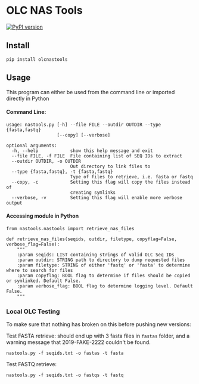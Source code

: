 # OLC NAS Tools
[![PyPI version](https://badge.fury.io/py/olcnastools.svg)](https://badge.fury.io/py/olcnastools)

## Install
```
pip install olcnastools
```

## Usage
This program can either be used from the command line or imported directly in Python

#### Command Line:
```
usage: nastools.py [-h] --file FILE --outdir OUTDIR --type {fasta,fastq}
                   [--copy] [--verbose]

optional arguments:
  -h, --help            show this help message and exit
  --file FILE, -f FILE  File containing list of SEQ IDs to extract
  --outdir OUTDIR, -o OUTDIR
                        Out directory to link files to
  --type {fasta,fastq}, -t {fasta,fastq}
                        Type of files to retrieve, i.e. fasta or fastq
  --copy, -c            Setting this flag will copy the files instead of
                        creating symlinks
  --verbose, -v         Setting this flag will enable more verbose output

```

#### Accessing module in Python
```from nastools.nastools import retrieve_nas_files```

```
def retrieve_nas_files(seqids, outdir, filetype, copyflag=False, verbose_flag=False):
    """
    :param seqids: LIST containing strings of valid OLC Seq IDs
    :param outdir: STRING path to directory to dump requested files
    :param filetype: STRING of either 'fastq' or 'fasta' to determine where to search for files
    :param copyflag: BOOL flag to determine if files should be copied or symlinked. Default False.
    :param verbose_flag: BOOL flag to determine logging level. Default False.
    """
```

### Local OLC Testing

To make sure that nothing has broken on this before pushing new versions:

Test FASTA retrieve: should end up with 3 fasta files in `fastas` folder, and a warning message
that 2019-FAKE-2222 couldn't be found.

`nastools.py -f seqids.txt -o fastas -t fasta`

Test FASTQ retrieve: 

`nastools.py -f seqids.txt -o fastqs -t fastq`
